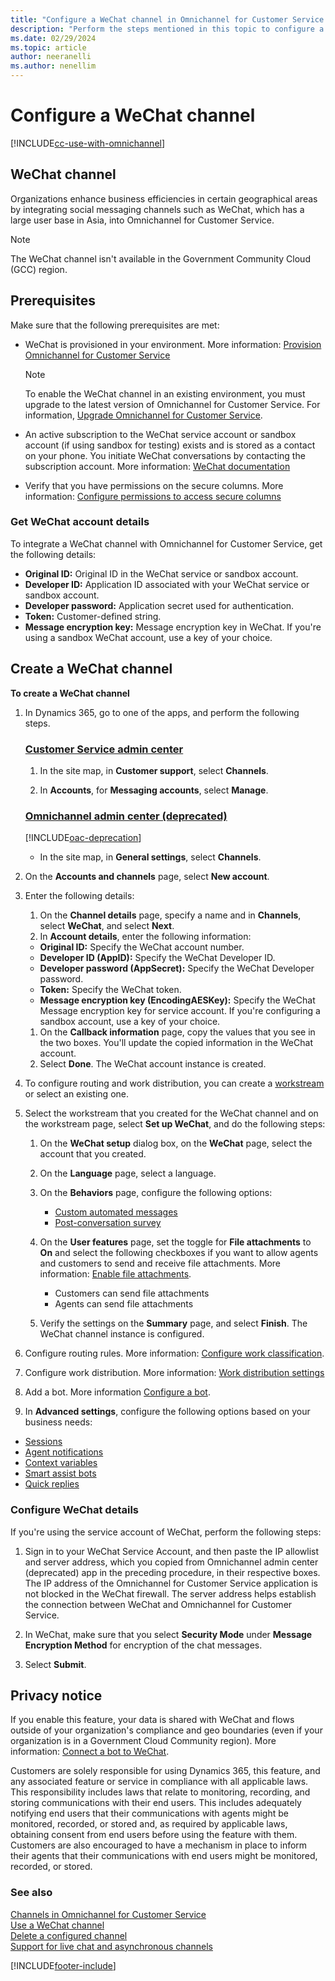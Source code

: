 ```yaml
---
title: "Configure a WeChat channel in Omnichannel for Customer Service | MicrosoftDocs"
description: "Perform the steps mentioned in this topic to configure a WeChat channel in Omnichannel for Customer Service."
ms.date: 02/29/2024
ms.topic: article
author: neeranelli
ms.author: nenellim
---
```

# Configure a WeChat channel

[!INCLUDE[cc-use-with-omnichannel](../../includes/cc-use-with-omnichannel.md)]

## WeChat channel

Organizations enhance business efficiencies in certain geographical areas by integrating social messaging channels such as WeChat, which has a large user base in Asia, into Omnichannel for Customer Service.

  > [!NOTE]
  > The WeChat channel isn't available in the Government Community Cloud (GCC) region.

## Prerequisites

Make sure that the following prerequisites are met:

- WeChat is provisioned in your environment. More information: [Provision Omnichannel for Customer Service](../implement/omnichannel-provision-license.md)
 
  > [!NOTE]
  > To enable the WeChat channel in an existing environment, you must upgrade to the latest version of Omnichannel for Customer Service. For information, [Upgrade Omnichannel for Customer Service](../implement/upgrade-omnichannel.md).

- An active subscription to the WeChat service account or sandbox account (if using sandbox for testing) exists and is stored as a contact on your phone. You initiate WeChat conversations by contacting the subscription account. More information: [WeChat documentation](https://go.microsoft.com/fwlink/p/?linkid=2124569)

- Verify that you have permissions on the secure columns. More information: [Configure permissions to access secure columns](../implement/add-users-assign-roles.md#configure-permissions-to-access-secure-columns)

### Get WeChat account details

To integrate a WeChat channel with Omnichannel for Customer Service, get the following details:

- **Original ID:** Original ID in the WeChat service or sandbox account.
- **Developer ID:** Application ID associated with your WeChat service or sandbox account.
- **Developer password:** Application secret used for authentication.
- **Token:** Customer-defined string.
- **Message encryption key:** Message encryption key in WeChat. If you're using a sandbox WeChat account, use a key of your choice.
  
## Create a WeChat channel

**To create a WeChat channel**

1. In Dynamics 365, go to one of the apps, and perform the following steps.

   ### [Customer Service admin center](#tab/customerserviceadmincenter)
    
    1. In the site map, in **Customer support**, select **Channels**.
    
    1. In **Accounts**, for **Messaging accounts**, select **Manage**.
   
   ### [Omnichannel admin center (deprecated)](#tab/omnichanneladmincenter)

    [!INCLUDE[oac-deprecation](../../includes/oac-deprecation.md)] 

    - In the site map, in **General settings**, select **Channels**.

1. On the **Accounts and channels** page, select **New account**.

1. Enter the following details:
   1. On the **Channel details** page, specify a name and in **Channels**, select **WeChat**, and select **Next**.
   1. In **Account details**, enter the following information:
     - **Original ID:** Specify the WeChat account number.
     - **Developer ID (AppID):** Specify the WeChat Developer ID.
     - **Developer password (AppSecret):** Specify the WeChat Developer password.
     - **Token:** Specify the WeChat token.
     - **Message encryption key (EncodingAESKey):** Specify the WeChat Message encryption key for service account. If you're configuring a sandbox account, use a key of your choice.
   1. On the **Callback information** page, copy the values that you see in the two boxes. You'll update the copied information in the WeChat account.
   1. Select **Done**. The WeChat account instance is created.

1. To configure routing and work distribution, you can create a [workstream](create-workstreams.md) or select an existing one.

1. Select the workstream that you created for the WeChat channel and on the workstream page, select **Set up WeChat**, and do the following steps:
   
   1. On the **WeChat setup** dialog box, on the **WeChat** page, select the account that you created.
   
   1. On the **Language** page, select a language.
   
   1. On the **Behaviors** page, configure the following options:
      - [Custom automated messages](configure-automated-message.md)
      - [Post-conversation survey](configure-post-conversation-survey.md)
   
   1. On the **User features** page, set the toggle for **File attachments** to **On** and select the following checkboxes if you want to allow agents and customers to send and receive file attachments. More information: [Enable file attachments](enable-file-attachments.md).
      - Customers can send file attachments
      - Agents can send file attachments
   
   1. Verify the settings on the **Summary** page, and select **Finish**. The WeChat channel instance is configured.

1. Configure routing rules. More information: [Configure work classification](configure-work-classification.md).

1. Configure work distribution. More information: [Work distribution settings](create-workstreams.md#configure-work-distribution)

1. Add a bot. More information [Configure a bot](create-workstreams.md#add-a-bot-to-a-workstream).

1.  In **Advanced settings**, configure the following options based on your business needs:
   - [Sessions](session-templates.md)
   - [Agent notifications](notification-templates.md#out-of-the-box-notification-templates)
   - [Context variables](manage-context-variables.md#add-context-variables)
   - [Smart assist bots](../develop/smart-assist-bot.md)
   - [Quick replies](create-quick-replies.md)

### Configure WeChat details

If you're using the service account of WeChat, perform the following steps:

1. Sign in to your WeChat Service Account, and then paste the IP allowlist and server address, which you copied from Omnichannel admin center (deprecated) app in the preceding procedure, in their respective boxes. The IP address of the Omnichannel for Customer Service application is not blocked in the WeChat firewall. The server address helps establish the connection between WeChat and Omnichannel for Customer Service.

2. In WeChat, make sure that you select **Security Mode** under **Message Encryption Method** for encryption of the chat messages.

3. Select **Submit**.

## Privacy notice

If you enable this feature, your data is shared with WeChat and flows outside of your organization's compliance and geo boundaries (even if your organization is in a Government Cloud Community region). More information: [Connect a bot to WeChat](/azure/bot-service/bot-service-channel-connect-wechat).

Customers are solely responsible for using Dynamics 365, this feature, and any associated feature or service in compliance with all applicable laws. This responsibility includes laws that relate to monitoring, recording, and storing communications with their end users. This includes adequately notifying end users that their communications with agents might be monitored, recorded, or stored and, as required by applicable laws, obtaining consent from end users before using the feature with them. Customers are also encouraged to have a mechanism in place to inform their agents that their communications with end users might be monitored, recorded, or stored.

### See also

[Channels in Omnichannel for Customer Service](../use/channels.md)  
[Use a WeChat channel](../use/wechat-channel.md)  
[Delete a configured channel](delete-channel.md)  
[Support for live chat and asynchronous channels](../use/channels.md)  

[!INCLUDE[footer-include](../../includes/footer-banner.md)]
